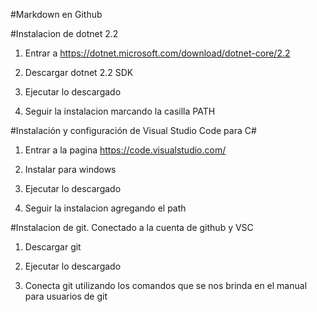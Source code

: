 #Markdown en Github

#Instalacion de dotnet 2.2

1. Entrar a https://dotnet.microsoft.com/download/dotnet-core/2.2

2. Descargar dotnet 2.2 SDK

3. Ejecutar lo descargado

4. Seguir la instalacion marcando la casilla PATH

#Instalación y configuración de Visual Studio Code para C#

1. Entrar a la pagina https://code.visualstudio.com/

2. Instalar para windows

3. Ejecutar lo descargado

4. Seguir la instalacion agregando el path

#Instalacion de git. Conectado a la cuenta de github y VSC

1. Descargar git

2. Ejecutar lo descargado

2. Conecta git utilizando los comandos que se nos brinda en el manual para usuarios de git
